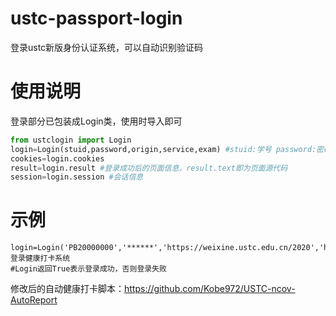 # ustc-passport-login
登录ustc新版身份认证系统，可以自动识别验证码
# 使用说明
登录部分已包装成Login类，使用时导入即可
```python
from ustclogin import Login
login=Login(stuid,password,origin,service,exam) #stuid:学号 password:密码 origin:原本想进的网页 service：服务（参见重定向后网址的查询参数） exam:登录成功会自动进去的网页
cookies=login.cookies
result=login.result #登录成功后的页面信息，result.text即为页面源代码
session=login.session #会话信息
```
# 示例
```
login=Login('PB20000000','******','https://weixine.ustc.edu.cn/2020','https://weixine.ustc.edu.cn/2020/caslogin','https://weixine.ustc.edu.cn/2020/home')#登录健康打卡系统
#Login返回True表示登录成功，否则登录失败
```
修改后的自动健康打卡脚本：https://github.com/Kobe972/USTC-ncov-AutoReport
